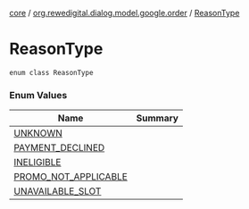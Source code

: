 [core](../../index.md) / [org.rewedigital.dialog.model.google.order](../index.md) / [ReasonType](./index.md)

# ReasonType

`enum class ReasonType`

### Enum Values

| Name | Summary |
|---|---|
| [UNKNOWN](-u-n-k-n-o-w-n.md) |  |
| [PAYMENT_DECLINED](-p-a-y-m-e-n-t_-d-e-c-l-i-n-e-d.md) |  |
| [INELIGIBLE](-i-n-e-l-i-g-i-b-l-e.md) |  |
| [PROMO_NOT_APPLICABLE](-p-r-o-m-o_-n-o-t_-a-p-p-l-i-c-a-b-l-e.md) |  |
| [UNAVAILABLE_SLOT](-u-n-a-v-a-i-l-a-b-l-e_-s-l-o-t.md) |  |
